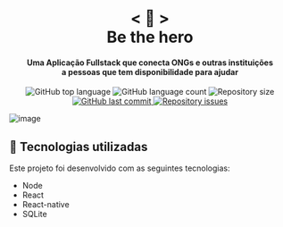 <h1 align="center">
    < 💜 > <br>
    Be the hero
</h1>
  
<h4 align="center">
  Uma Aplicação Fullstack que conecta ONGs e outras instituições <br>
  a pessoas que tem disponibilidade para ajudar
</h4>

<p align="center">
    
  <img alt="GitHub top language" src="https://img.shields.io/github/languages/top/Nerd0000/Be-the-hero.svg">

  <img alt="GitHub language count" src="https://img.shields.io/github/languages/count/Nerd0000/Be-the-hero.svg">

  <img alt="Repository size" src="https://img.shields.io/github/repo-size/Nerd0000/Be-the-hero.svg">

  <a href="https://github.com/Nerd0000/Ecoleta/commits/master">
    <img alt="GitHub last commit" src="https://img.shields.io/github/last-commit/Nerd0000/Be-the-hero.svg">
  </a>

  <a href="https://github.com/Nerd0000/Ecoleta/issues">
    <img alt="Repository issues" src="https://img.shields.io/github/issues/Nerd0000/Be-the-hero.svg">
  </a>

</p>

![image](https://github.com/christyanbrayan/be-the-hero/blob/master/imgs/print1.png)

## :rocket: Tecnologias utilizadas

Este projeto foi desenvolvido com as seguintes tecnologias:

- Node
- React
- React-native 
- SQLite
